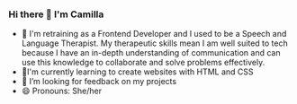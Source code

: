 ### Hi there 👋 I'm Camilla

- 🔭 I'm retraining as a Frontend Developer and I used to be a Speech and Language Therapist. My therapeutic skills mean I am well suited to tech because I have an in-depth understanding of communication and can use this knowledge to collaborate and solve problems effectively. 
- 🌱I'm currently learning to create websites with HTML and CSS
- 🤔 I’m looking for feedback on my projects
- 😄 Pronouns: She/her

